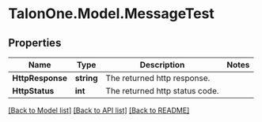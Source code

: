 # TalonOne.Model.MessageTest
## Properties

Name | Type | Description | Notes
------------ | ------------- | ------------- | -------------
**HttpResponse** | **string** | The returned http response. | 
**HttpStatus** | **int** | The returned http status code. | 

[[Back to Model list]](../README.md#documentation-for-models) [[Back to API list]](../README.md#documentation-for-api-endpoints) [[Back to README]](../README.md)

